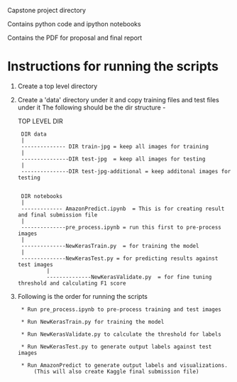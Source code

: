 Capstone project directory

Contains python code and ipython notebooks

Contains the PDF for proposal and final report


Instructions for running the scripts
=====================================

1) Create a top level directory
2) Create a 'data' directory under it and copy training files and test files under it
   The following should be the dir structure - 


	TOP LEVEL DIR


		DIR data
		|
		-------------- DIR train-jpg = keep all images for training
		|
		---------------DIR test-jpg  = keep all images for testing
		|
		---------------DIR test-jpg-additional = keep additonal images for testing


		DIR notebooks 
		|
		------------- AmazonPredict.ipynb  = This is for creating result  and final submission file
		|
		--------------pre_process.ipynb = run this first to pre-process images
		|
		--------------NewKerasTrain.py  = for training the model
		|
		--------------NewKerasTest.py = for predicting results against test images
                |
                --------------NewKerasValidate.py  = for fine tuning threshold and calculating F1 score


3) Following is the order for running the scripts 

		* Run pre_process.ipynb to pre-process training and test images

		* Run NewKerasTrain.py for training the model

		* Run NewKerasValidate.py to calculate the threshold for labels

		* Run NewKerasTest.py to generate output labels against test images

		* Run AmazonPredict to generate output labels and visualizations. 
			(This will also create Kaggle final submission file)
